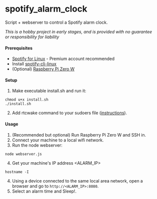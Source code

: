 # spotify_alarm_clock
Script + webserver to control a Spotify alarm clock.

*This is a hobby project in early stages, and is provided with no guarantee or responsibility for liability*

#### Prerequisites
- [Spotify for Linux](https://www.spotify.com/download/linux) - Premium account recommended
- Install [spotify-cli-linux](https://github.com/pwittchen/spotify-cli-linux)
- (Optional) [Raspberry Pi Zero W](https://www.raspberrypi.org/products/raspberry-pi-zero-w/)

#### Setup
1. Make executable install.sh and run it:
```
chmod u+x install.sh
./install.sh
```
2. Add rtcwake command to your sudoers file ([instructions](https://www.digitalocean.com/community/tutorials/how-to-edit-the-sudoers-file-on-ubuntu-and-centos)).


#### Usage
1. (Recommended but optional) Run Raspberry Pi Zero W and SSH in.
2. Connect your machine to a local wifi network.
3. Run the node webserver:
```
node webserver.js
```
4. Get your machine's IP address <ALARM_IP>
```
hostname -I
```
4. Using a device connected to the same local area network, open a browser and go to `http://<ALARM_IP>:8080`.
5. Select an alarm time and Sleep!. 

